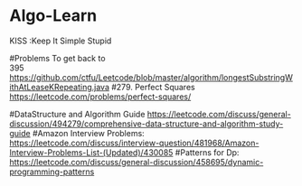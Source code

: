 # Algo-Learn
KISS :Keep It Simple Stupid

#Problems To get back to \
395
https://github.com/ctfu/Leetcode/blob/master/algorithm/longestSubstringWithAtLeaseKRepeating.java
#279. Perfect Squares\
https://leetcode.com/problems/perfect-squares/



#DataStructure and Algorithm Guide
https://leetcode.com/discuss/general-discussion/494279/comprehensive-data-structure-and-algorithm-study-guide
#Amazon Interview Problems: https://leetcode.com/discuss/interview-question/481968/Amazon-Interview-Problems-List-(Updated)/430085
#Patterns for Dp: https://leetcode.com/discuss/general-discussion/458695/dynamic-programming-patterns
